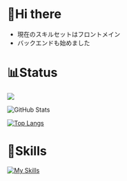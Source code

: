 # 👋Hi there
- 現在のスキルセットはフロントメイン
- バックエンドも始めました
# 📊Status
![](https://github-profile-summary-cards.vercel.app/api/cards/profile-details?username=caltistals&theme=vue)
 
![GitHub Stats](https://github-readme-stats.vercel.app/api?username=caltistals&show_icons=true)
 
[![Top Langs](https://github-readme-stats.vercel.app/api/top-langs/?username=caltistals&layout=compact&langs_count=6)](https://github.com/anuraghazra/github-readme-stats)

# 🦾Skills
[![My Skills](https://skillicons.dev/icons?i=java,js,ts,html,css,nodejs,react,nextjs,tailwind,vite,firebase,git,github&perline=5&theme=light)](https://skillicons.dev)
<!--
**caltistals/caltistals** is a ✨ _special_ ✨ repository because its `README.md` (this file) appears on your GitHub profile.

Here are some ideas to get you started:

- 🔭 I’m currently working on ...
- 🌱 I’m currently learning ...
- 👯 I’m looking to collaborate on ...
- 🤔 I’m looking for help with ...
- 💬 Ask me about ...
- 📫 How to reach me: ...
- 😄 Pronouns: ...
- ⚡ Fun fact: ...
-->
